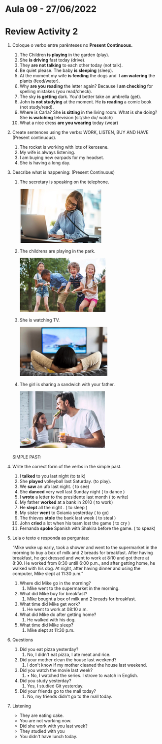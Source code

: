 # Aula 09 - 27/06/2022

# Review Activity 2

1. Coloque o verbo entre parênteses no **Present Continuous.**
    1. The Children **is playing** in the garden (play).
    2. She **is driving** fast today (drive).
    3. They **are not talking** to each other today (not talk).
    4. Be quiet please. The baby **is sleeping** (sleep).
    5. At the moment my wife **is feeding** the dogs and  I **am watering**  the plants (feed/water).
    6. Why **are you reading** the letter again? Because I **am checking**  for spelling mistakes (you read/check).
    7. The sky **is getting** dark. You'd better take an umbrella (get).
    8. John **is not studying** at the moment. He **is reading**  a comic book (not study/read).
    9. Where is Carla? She **is sitting**  in the living room. What is she doing? She **is watching**  television (sit/she do/ watch)
    10. What a nice dress **are you wearing**  today (wear)
    
2. Create sentences using the verbs: WORK, LISTEN, BUY AND HAVE (Present continuous).
    1. The rocket is working with lots of kerosene.
    2. My wife is always listening.
    3. I am buying new earpads for my headset.
    4. She is having a long day.
    
3. Describe what is happening: (Present Continuous)
    1. The secretary is speaking on the telephone.
        
        ![Screen Shot 2022-06-27 at 19.54.02.png](img/Screen_Shot_2022-06-27_at_19.54.02.png)
        
    2. The childrens are playing in the park.
        
        ![Screen Shot 2022-06-27 at 19.54.10.png](img/Screen_Shot_2022-06-27_at_19.54.10.png)
        
    3. She is watching TV.
        
        ![Screen Shot 2022-06-27 at 19.54.15.png](img/Screen_Shot_2022-06-27_at_19.54.15.png)
        
    4. The girl is sharing a sandwich with your father.
        
        ![Screen Shot 2022-06-27 at 19.54.20.png](img/Screen_Shot_2022-06-27_at_19.54.20.png)
        
    
    SIMPLE PAST:
    
4. Write the correct form of the verbs in the simple past.
    1. I **talked** to you last night (to talk)
    2. She **played** volleyball last Saturday. (to play).
    3. We **saw** an ufo last night. ( to see)
    4. She **danced** very well last Sunday night ( to dance )
    5. I **wrote** a letter to the presidente last month ( to write)
    6. My father **worked** at a bank in 2010 ( to work)
    7. He **slept** all the night . ( to sleep )
    8. My sister **went** to Goiania yesterday ( to go)
    9. The thieves **stole** the bank last week ( to steal )
    10. John **cried** a lot when his team lost the game ( to cry )
    11. Fernanda **spoke** Spanish with Shakira before the game. ( to speak)
5. Leia o texto e responda as perguntas:
    
    “Mike woke up early, took a shower and went to the supermarket in the morning to buy a box of milk and 2 breads for breakfast. After having breakfast, he got dressed and went to work at 8:10 and got there at 8:30. He worked from 8:30 untill 6:00 p.m., and after getting home, he walked with his dog. At night, after having dinner and using the computer, Mike slept at 11:30 p.m.”
    
    1. Where did Mike go in the morning?
        1. Mike went to the supermarket in the morning.
    2. What did Mike buy for breakfast?
        1. Mike bought a box of milk and 2 breads for breakfast.
    3. What time did Mike get work?
        1. He went to work at 08:10 a.m.
    4. What did Mike do after getting home?
        1. He walked with his dog.
    5. What time did Mike sleep?
        1. Mike slept at 11:30 p.m.
        
6. Questions
    1. Did you eat pizza yesterday?
        1. No, I didn't eat pizza, I ate meat and rice.
    2. Did your mother clean the house last weekend?
        1. I don't know if my mother cleaned the house last weekend.
    3. Did you watch the movie last week?
        1. • No, I watched the series. I strove to watch in English.
    4. Did you study yesterday?
        1. Yes, I studied Git yesterday.
    5. Did your friends go to the mall today?
        1. No, my friends didn't go to the mall today.
        
7. Listening
    - They are eating cake.
    - You are not working now.
    - Did she work with you last week?
    - They studied with you
    - You didn't have lunch today.